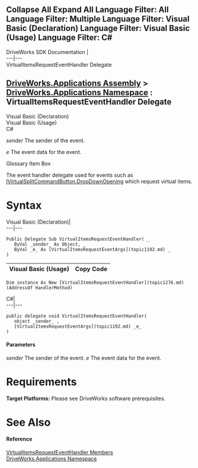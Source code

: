        

 Collapse All Expand All  Language Filter: All  Language Filter: Multiple  Language Filter: Visual Basic (Declaration) Language Filter: Visual Basic (Usage) Language Filter: C#  
---  
DriveWorks SDK Documentation  |   
---|---  
VirtualItemsRequestEventHandler Delegate   
  
[DriveWorks.Applications Assembly](topic13.md) > [DriveWorks.Applications Namespace](topic16.md) : VirtualItemsRequestEventHandler Delegate  
---  
  
Visual Basic (Declaration)    
Visual Basic (Usage)    
C# 

_sender_
    The sender of the event.

_e_
    The event data for the event.

Glossary Item Box

The event handler delegate used for events such as [IVirtualSplitCommandButton.DropDownOpening](topic603.md) which request virtual items. 

# Syntax

Visual Basic (Declaration)|   
---|---  
      
    
    Public Delegate Sub VirtualItemsRequestEventHandler( _
       ByVal _sender_ As Object, _
       ByVal _e_ As [VirtualItemsRequestEventArgs](topic1192.md) _
    )   
  
Visual Basic (Usage)| Copy Code  
---|---  
      
    
    Dim instance As New [VirtualItemsRequestEventHandler](topic1276.md)(AddressOf HandlerMethod)  
  
C#|   
---|---  
      
    
    public delegate void VirtualItemsRequestEventHandler( 
       object _sender_ ,
       [VirtualItemsRequestEventArgs](topic1192.md) _e_
    )  
  
#### Parameters

 _sender_
    The sender of the event.
_e_
    The event data for the event.

# Requirements

**Target Platforms:** Please see DriveWorks software prerequisites.

# See Also

#### Reference

[VirtualItemsRequestEventHandler Members](topic1276.md)   
[DriveWorks.Applications Namespace](topic16.md)


